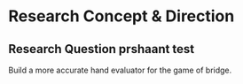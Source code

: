 # Research Concept & Direction

## Research Question prshaant test

Build a more accurate hand evaluator for the game of bridge.
